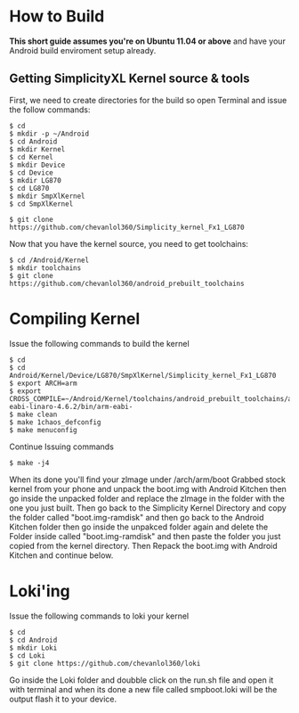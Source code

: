 How to Build
====================
**This short guide assumes you're on Ubuntu 11.04 or above** and have your Android build enviroment setup already.

Getting SimplicityXL Kernel source & tools
-------------------------------------------

First, we need to create directories for the build so open Terminal and issue the follow commands:

    $ cd 
    $ mkdir -p ~/Android
    $ cd Android
    $ mkdir Kernel
    $ cd Kernel
    $ mkdir Device
    $ cd Device
    $ mkdir LG870
    $ cd LG870
    $ mkdir SmpXlKernel
    $ cd SmpXlKernel

    $ git clone https://github.com/chevanlol360/Simplicity_kernel_Fx1_LG870

Now that you have the kernel source, you need to get toolchains:

    $ cd /Android/Kernel
    $ mkdir toolchains
    $ git clone https://github.com/chevanlol360/android_prebuilt_toolchains

Compiling Kernel
====================
Issue the following commands to build the kernel

    $ cd
    $ cd Android/Kernel/Device/LG870/SmpXlKernel/Simplicity_kernel_Fx1_LG870
    $ export ARCH=arm
    $ export CROSS_COMPILE=~/Android/Kernel/toolchains/android_prebuilt_toolchains/arm-eabi-linaro-4.6.2/bin/arm-eabi-
    $ make clean 
    $ make 1chaos_defconfig
    $ make menuconfig

Continue Issuing commands

    $ make -j4
    

When its done you'll find your zlmage under /arch/arm/boot Grabbed stock kernel from your phone and unpack the boot.img with Android Kitchen then go inside the unpacked folder and replace the zlmage in the folder with the one you just built. Then go back to the Simplicity Kernel Directory and copy the folder called "boot.img-ramdisk" and then go back to the Android Kitchen folder then go inside the unpakced folder again and delete the Folder inside called "boot.img-ramdisk" and then paste the folder you just copied from the kernel directory. Then Repack the boot.img with Android Kitchen and continue below.

Loki'ing
====================
Issue the following commands to loki your kernel
    
    $ cd
    $ cd Android
    $ mkdir Loki
    $ cd Loki
    $ git clone https://github.com/chevanlol360/loki
    
Go inside the Loki folder and doubble click on the run.sh file and open it with terminal and when its done a new file called smpboot.loki will be the output flash it to your device.  
